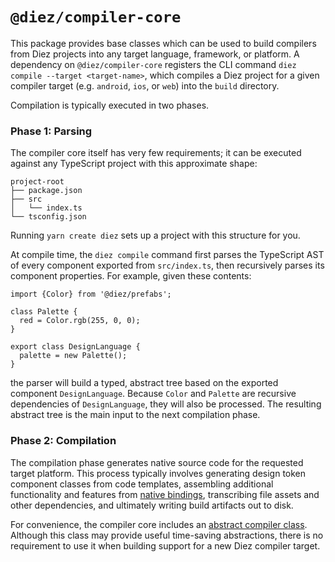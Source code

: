 # `@diez/compiler-core`

This package provides base classes which can be used to build compilers from Diez projects into any target language, framework, or platform. A dependency on `@diez/compiler-core` registers the CLI command `diez compile --target <target-name>`, which compiles a Diez project for a given compiler target (e.g. `android`, `ios`, or `web`) into the `build` directory.

Compilation is typically executed in two phases.

### Phase 1: Parsing

The compiler core itself has very few requirements; it can be executed against any TypeScript project with this approximate shape:

```
project-root
├── package.json
├── src
│   └── index.ts
└── tsconfig.json
```

Running `yarn create diez` sets up a project with this structure for you.

At compile time, the `diez compile` command first parses the TypeScript AST of every component exported from `src/index.ts`, then recursively parses its component properties. For example, given these contents:

```
import {Color} from '@diez/prefabs';

class Palette {
  red = Color.rgb(255, 0, 0);
}

export class DesignLanguage {
  palette = new Palette();
}
```

the parser will build a typed, abstract tree based on the exported component `DesignLanguage`. Because `Color` and `Palette` are recursive dependencies of `DesignLanguage`, they will also be processed. The resulting abstract tree is the main input to the next compilation phase.

### Phase 2: Compilation

The compilation phase generates native source code for the requested target platform. This process typically involves generating design token component classes from code templates, assembling additional functionality and features from [native bindings](https://diez.org/glossary/#bindings), transcribing file assets and other dependencies, and ultimately writing build artifacts out to disk.

For convenience, the compiler core includes an [abstract compiler class](https://diez.org/docs/latest/classes/compiler_compiler_core.compiler.html). Although this class may provide useful time-saving abstractions, there is no requirement to use it when building support for a new Diez compiler target.
